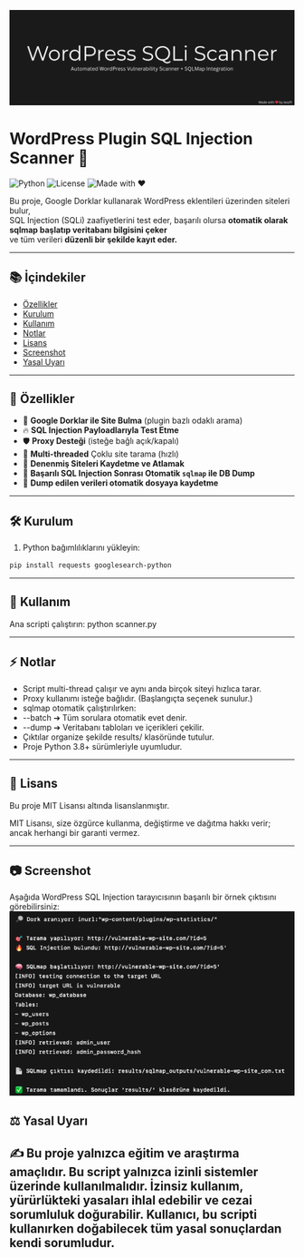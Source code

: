<p align="center">
  <img src="assets/banner.png" alt="WordPress SQLi Scanner Banner" />
</p>

# WordPress Plugin SQL Injection Scanner 🚀

![Python](https://img.shields.io/badge/Python-3.8%2B-blue.svg)
![License](https://img.shields.io/badge/License-MIT-green.svg)
![Made with ❤️](https://img.shields.io/badge/Made%20with-%E2%9D%A4-red.svg)

Bu proje, Google Dorklar kullanarak WordPress eklentileri üzerinden siteleri bulur,  
SQL Injection (SQLi) zaafiyetlerini test eder, başarılı olursa **otomatik olarak sqlmap başlatıp veritabanı bilgisini çeker**  
ve tüm verileri **düzenli bir şekilde kayıt eder.**

---

## 📚 İçindekiler

- [Özellikler](#-özellikler)
- [Kurulum](#-kurulum)
- [Kullanım](#-kullanım)
- [Notlar](#-notlar)
- [Lisans](#-lisans)
- [Screenshot](#-screenshot)
- [Yasal Uyarı](#-yasal-uyarı)

---

## 🎯 Özellikler

- 🔎 **Google Dorklar ile Site Bulma** (plugin bazlı odaklı arama)
- 🔥 **SQL Injection Payloadlarıyla Test Etme**
- 🛡️ **Proxy Desteği** (isteğe bağlı açık/kapalı)
- 🚀 **Multi-threaded** Çoklu site tarama (hızlı)
- 📂 **Denenmiş Siteleri Kaydetme ve Atlamak**
- 🧠 **Başarılı SQL Injection Sonrası Otomatik `sqlmap` ile DB Dump**
- 📄 **Dump edilen verileri otomatik dosyaya kaydetme**

---

## 🛠️ Kurulum

1. Python bağımlılıklarını yükleyin:

```bash
pip install requests googlesearch-python
```
---
## 🚀 Kullanım

Ana scripti çalıştırın:
python scanner.py

---

## ⚡ Notlar

* Script multi-thread çalışır ve aynı anda birçok siteyi hızlıca tarar.
* Proxy kullanımı isteğe bağlıdır. (Başlangıçta seçenek sunulur.)
* sqlmap otomatik çalıştırılırken:
* --batch ➔ Tüm sorulara otomatik evet denir.
* --dump ➔ Veritabanı tabloları ve içerikleri çekilir.
* Çıktılar organize şekilde results/ klasöründe tutulur.
* Proje Python 3.8+ sürümleriyle uyumludur.

---
## 📜 Lisans
Bu proje MIT Lisansı altında lisanslanmıştır.

MIT Lisansı, size özgürce kullanma, değiştirme ve dağıtma hakkı verir; ancak herhangi bir garanti vermez.

---
## 📷 Screenshot
Aşağıda WordPress SQL Injection tarayıcısının başarılı bir örnek çıktısını görebilirsiniz:
![Result](assets/results-screenshot.png)

## ⚖️ Yasal Uyarı
✍️ Bu proje yalnızca eğitim ve araştırma amaçlıdır.
Bu script yalnızca izinli sistemler üzerinde kullanılmalıdır.
İzinsiz kullanım, yürürlükteki yasaları ihlal edebilir ve cezai sorumluluk doğurabilir.
Kullanıcı, bu scripti kullanırken doğabilecek tüm yasal sonuçlardan kendi sorumludur.
---

